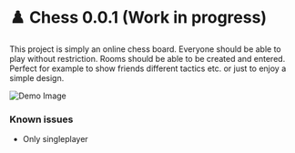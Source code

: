 # ♟️ Chess 0.0.1 (Work in progress)

This project is simply an online chess board. Everyone should be able to play without restriction. Rooms should be able to be created and entered. Perfect for example to show friends different tactics etc. or just to enjoy a simple design.

![Demo Image](https://github.com/user-attachments/assets/da33480f-d2ba-4c94-9d5e-701c7aaaa068)

### Known issues
- Only singleplayer
